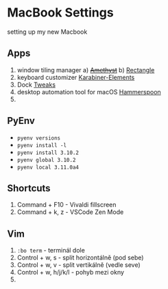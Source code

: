 # MacBook Settings
setting up my new Macbook

## Apps

1) window tiling manager
    a) ~~[Amethyst](https://github.com/ianyh/Amethyst)~~
    b) [Rectangle](https://rectangleapp.com)
3) keyboard customizer [Karabiner-Elements](https://karabiner-elements.pqrs.org)
4) Dock [Tweaks](https://www.intego.com/mac-security-blog/unlock-the-macos-docks-hidden-secrets-in-terminal/)
5) desktop automation tool for macOS [Hammerspoon](https://www.hammerspoon.org/go/)
6) 

## PyEnv

*  `pyenv versions`
*  `pyenv install -l`
*  `pyenv install 3.10.2`
*  `pyenv global 3.10.2`
*  `pyenv local 3.11.0a4`

## Shortcuts

1) Command + F10 - Vivaldi fillscreen
2) Command + k, z - VSCode Zen Mode


## Vim

1) `:bo term` - terminál dole
2) Control + w, s - split horizontálně (pod sebe)
3) Control + w, v - split vertikálně (vedle seve)
4) Control + w, h/j/k/l - pohyb mezi okny
5) 
